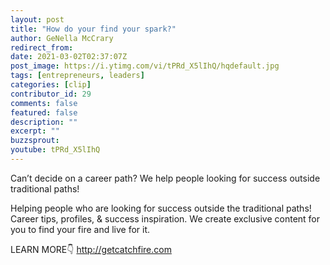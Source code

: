 ```yaml
---
layout: post
title: "How do your find your spark?"
author: GeNella McCrary
redirect_from:
date: 2021-03-02T02:37:07Z
post_image: https://i.ytimg.com/vi/tPRd_X5lIhQ/hqdefault.jpg
tags: [entrepreneurs, leaders]
categories: [clip]
contributor_id: 29
comments: false
featured: false
description: ""
excerpt: ""
buzzsprout: 
youtube: tPRd_X5lIhQ
---
```


Can’t decide on a career path? We help people looking for success outside traditional paths!

Helping people who are looking for success outside the traditional paths!
Career tips, profiles, & success inspiration.
We create exclusive content for you to find your fire and live for it.

LEARN MORE👇
http://getcatchfire.com
